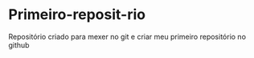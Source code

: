 # Primeiro-reposit-rio
Repositório criado para mexer no git e criar meu primeiro repositório no github
